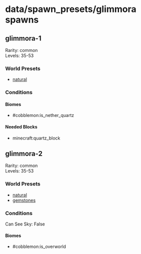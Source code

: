 # data/spawn_presets/glimmora spawns  
  
## glimmora-1  
Rarity: common  
Levels: 35-53  
  
### World Presets  
* [natural](data/spawn_data/natural.md)  
  
### Conditions  
  
#### Biomes  
  * #cobblemon:is_nether_quartz
  
  
#### Needed Blocks  
  * minecraft:quartz_block
  
  
## glimmora-2  
Rarity: common  
Levels: 35-53  
  
### World Presets  
* [natural](data/spawn_data/natural.md)  
* [gemstones](data/spawn_data/gemstones.md)  
  
### Conditions  
Can See Sky: False  
  
#### Biomes  
  * #cobblemon:is_overworld
  
